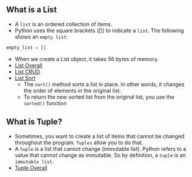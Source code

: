 ## What is a List
- A `list` is an ordered collection of items. </br>
- Python uses the square brackets ([]) to indicate a `list`. The following shows an `empty list`: </br>

```python
empty_list = []
```
- When we create a List object, it takes 56 bytes of memory. </br>
- [List Overall](./list.py) </br>
- [List CRUD](./CRUD_list.py) </br>
- [List Sort](./sort_list.py) </br>
    - The `sort()` method sorts a list in place. In other words, it changes the order of elements in the original list. </br>
    - To return the new sorted list from the original list, you use the `sorted()` function

## What is Tuple?
- Sometimes, you want to create a list of items that cannot be changed throughout the program. `Tuples` allow you to do that. </br>
- A `tuple` is a list that cannot change (immutable list). Python refers to a value that cannot change as immutable. So by definition, a `tuple` is an `immutable list`. </br>
- [Tuple Overall](./tuple.py) </br>